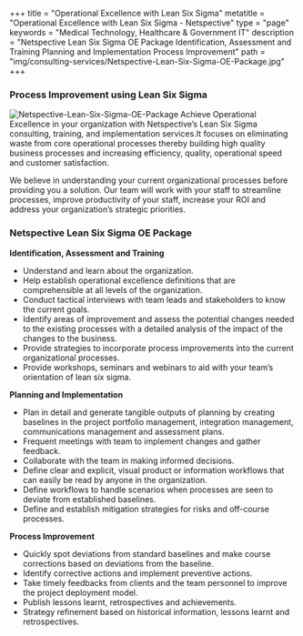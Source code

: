 +++
title = "Operational Excellence with Lean Six Sigma"
metatitle = "Operational Excellence with Lean Six Sigma - Netspective"
type = "page"
keywords = "Medical Technology, Healthcare & Government IT"
description = "Netspective Lean Six Sigma OE Package Identification, Assessment and Training Planning and Implementation Process Improvement"
path =  "img/consulting-services/Netspective-Lean-Six-Sigma-OE-Package.jpg"
+++

### Process Improvement using Lean Six Sigma
![Netspective-Lean-Six-Sigma-OE-Package](img/consulting-services/Netspective-Lean-Six-Sigma-OE-Package.jpg#right)
Achieve Operational Excellence in your organization with Netspective’s Lean Six Sigma consulting, training, and implementation services.It focuses on eliminating waste from core operational processes thereby building high quality business processes and increasing efficiency, quality, operational speed and customer satisfaction.

We believe in understanding your current organizational processes before providing you a solution. Our team will work with your staff to streamline processes, improve productivity of your staff, increase your ROI and address your organization’s strategic priorities.

### Netspective Lean Six Sigma OE Package
**Identification, Assessment and Training**

* Understand and learn about the organization.
* Help establish operational excellence definitions that are comprehensible at all levels of the organization.
* Conduct tactical interviews with team leads and stakeholders to know the current goals.
* Identify areas of improvement and assess the potential changes needed to the existing processes with a detailed analysis of the impact of the changes to the business.
* Provide strategies to incorporate process improvements into the current organizational processes.
* Provide workshops, seminars and webinars to aid with your team’s orientation of lean six sigma.

**Planning and Implementation**

* Plan in detail and generate tangible outputs of planning by creating baselines in the project portfolio management, integration management, communications management and assessment plans.
* Frequent meetings with team to implement changes and gather feedback.
* Collaborate with the team in making informed decisions.
* Define clear and explicit, visual product or information workflows that can easily be read by anyone in the organization.
* Define workflows to handle scenarios when processes are seen to deviate from established baselines.
* Define and establish mitigation strategies for risks and off-course processes.

**Process Improvement**

* Quickly spot deviations from standard baselines and make course corrections based on deviations from the baseline.
* Identify corrective actions and implement preventive actions.
* Take timely feedbacks from clients and the team personnel to improve the project deployment model.
* Publish lessons learnt, retrospectives and achievements.
* Strategy refinement based on historical information, lessons learnt and retrospectives.